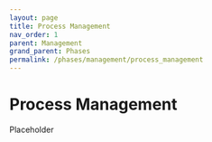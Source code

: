 ```yaml
---
layout: page
title: Process Management
nav_order: 1
parent: Management
grand_parent: Phases
permalink: /phases/management/process_management
---
```


# Process Management

Placeholder